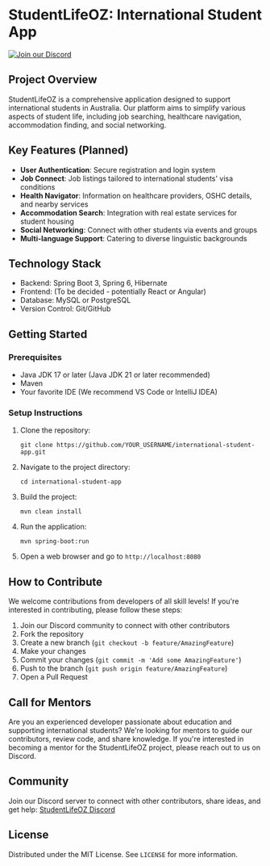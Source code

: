 # StudentLifeOZ: International Student App

[![Join our Discord](https://img.shields.io/badge/Join%20our%20Discord-7289DA?style=for-the-badge&logo=discord&logoColor=white)](https://discord.gg/sQJjG4zm)

## Project Overview
StudentLifeOZ is a comprehensive application designed to support international students in Australia. Our platform aims to simplify various aspects of student life, including job searching, healthcare navigation, accommodation finding, and social networking.

## Key Features (Planned)
- **User Authentication**: Secure registration and login system
- **Job Connect**: Job listings tailored to international students' visa conditions
- **Health Navigator**: Information on healthcare providers, OSHC details, and nearby services
- **Accommodation Search**: Integration with real estate services for student housing
- **Social Networking**: Connect with other students via events and groups
- **Multi-language Support**: Catering to diverse linguistic backgrounds

## Technology Stack
- Backend: Spring Boot 3, Spring 6, Hibernate
- Frontend: (To be decided - potentially React or Angular)
- Database: MySQL or PostgreSQL
- Version Control: Git/GitHub

## Getting Started
### Prerequisites
- Java JDK 17 or later (Java JDK 21 or later recommended)
- Maven
- Your favorite IDE (We recommend VS Code or IntelliJ IDEA)

### Setup Instructions
1. Clone the repository:
   ```
   git clone https://github.com/YOUR_USERNAME/international-student-app.git
   ```
2. Navigate to the project directory:
   ```
   cd international-student-app
   ```
3. Build the project:
   ```
   mvn clean install
   ```
4. Run the application:
   ```
   mvn spring-boot:run
   ```
5. Open a web browser and go to `http://localhost:8080`

## How to Contribute
We welcome contributions from developers of all skill levels! If you're interested in contributing, please follow these steps:
1. Join our Discord community to connect with other contributors
2. Fork the repository
3. Create a new branch (`git checkout -b feature/AmazingFeature`)
4. Make your changes
5. Commit your changes (`git commit -m 'Add some AmazingFeature'`)
6. Push to the branch (`git push origin feature/AmazingFeature`)
7. Open a Pull Request

## Call for Mentors
Are you an experienced developer passionate about education and supporting international students? We're looking for mentors to guide our contributors, review code, and share knowledge. If you're interested in becoming a mentor for the StudentLifeOZ project, please reach out to us on Discord.

## Community
Join our Discord server to connect with other contributors, share ideas, and get help:
[StudentLifeOZ Discord](https://discord.gg/sQJjG4zm)

## License
Distributed under the MIT License. See `LICENSE` for more information.